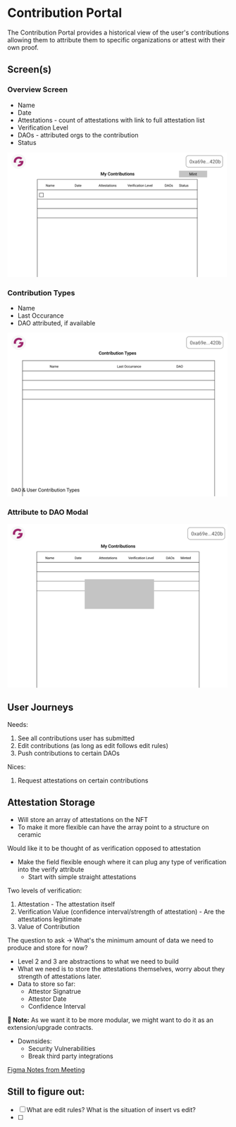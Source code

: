 # Contribution Portal

The Contribution Portal provides a historical view of the user's contributions allowing them to attribute them to specific organizations or attest with their own proof.

## Screen(s)

### Overview Screen

- Name
- Date
- Attestations - count of attestations with link to full attestation list
- Verification Level
- DAOs - attributed orgs to the contribution
- Status

<img src="./../../media/my_contributions.png" alt="" width="500px" />

### Contribution Types

- Name
- Last Occurance
- DAO attributed, if available

<img src="./../../media/contribution_types.png" alt="" width="500px" />

### Attribute to DAO Modal

<img src="./../../media/attribute_to_dao.png" alt="" width="500px" />

## User Journeys

Needs:

1. See all contributions user has submitted
2. Edit contributions (as long as edit follows edit rules)
3. Push contributions to certain DAOs

Nices:

1. Request attestations on certain contributions

## Attestation Storage

- Will store an array of attestations on the NFT
- To make it more flexible can have the array point to a structure on ceramic

Would like it to be thought of as verification opposed to attestation

- Make the field flexible enough where it can plug any type of verification into the verify attribute
  - Start with simple straight attestations

Two levels of verification:

1. Attestation - The attestation itself
2. Verification Value (confidence interval/strength of attestation) - Are the attestations legitimate
3. Value of Contribution

The question to ask -> What's the minimum amount of data we need to produce and store for now?

- Level 2 and 3 are abstractions to what we need to build
- What we need is to store the attestations themselves, worry about they strength of attestations later.
- Data to store so far:
  - Attestor Signatrue
  - Attestor Date
  - Confidence Interval

**📌 Note:** As we want it to be more modular, we might want to do it as an extension/upgrade contracts.

- Downsides:
  - Security Vulnerabilities
  - Break third party integrations

[Figma Notes from Meeting](https://www.figma.com/file/9XsgEpVYvP2FiMsLEGtSIe/Transaction-Status-Flow?node-id=0%3A1)

## Still to figure out:

- [ ] What are edit rules? What is the situation of insert vs edit?
- [ ]
